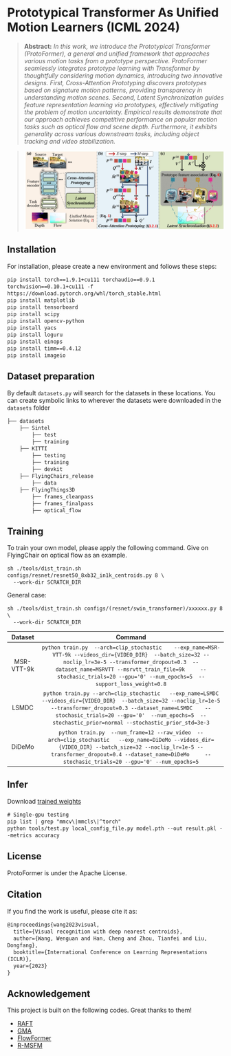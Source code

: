 # Prototypical Transformer As Unified Motion Learners (ICML 2024)



> **Abstract:** *In this work, we introduce the Prototypical Transformer (ProtoFormer), a general and unified framework that approaches various motion tasks from a prototype perspective. ProtoFormer seamlessly integrates prototype learning with Transformer by thoughtfully considering motion dynamics, introducing two innovative designs. First, Cross-Attention Prototyping discovers prototypes based on signature motion patterns, providing transparency in understanding motion scenes. Second, Latent Synchronization guides feature representation learning via prototypes, effectively mitigating the problem of motion uncertainty. Empirical results demonstrate that our approach achieves competitive performance on popular motion tasks such as optical flow and scene depth. Furthermore, it exhibits generality across various downstream tasks, including object tracking and video stabilization.*


>
> <p align="center">
> <img width="940" src="resources/framework.jpg">
> </p>



## Installation

For installation, please create a new environment and follows these steps:

```
pip install torch==1.9.1+cu111 torchaudio==0.9.1 torchvision==0.10.1+cu111 -f https://download.pytorch.org/whl/torch_stable.html
pip install matplotlib
pip install tensorboard
pip install scipy
pip install opencv-python
pip install yacs
pip install loguru
pip install einops
pip install timm==0.4.12
pip install imageio
```

## Dataset preparation

By default `datasets.py` will search for the datasets in these locations. You can create symbolic links to wherever the datasets were downloaded in the `datasets` folder

```Shell
├── datasets
    ├── Sintel
        ├── test
        ├── training
    ├── KITTI
        ├── testing
        ├── training
        ├── devkit
    ├── FlyingChairs_release
        ├── data
    ├── FlyingThings3D
        ├── frames_cleanpass
        ├── frames_finalpass
        ├── optical_flow
```


## Training

To train your own model, please apply the following command. Give on FlyingChair on optical flow as an example.

```
sh ./tools/dist_train.sh configs/resnet/resnet50_8xb32_in1k_centroids.py 8 \
  --work-dir SCRATCH_DIR 
```

General case:

```
sh ./tools/dist_train.sh configs/(resnet/swin_transformer)/xxxxxx.py 8 \
  --work-dir SCRATCH_DIR
```

| Dataset | Command | 
|:-----------:|:-----------:|
|MSR-VTT-9k|`python train.py  --arch=clip_stochastic    --exp_name=MSR-VTT-9k --videos_dir={VIDEO_DIR}  --batch_size=32 --noclip_lr=3e-5 --transformer_dropout=0.3  --dataset_name=MSRVTT --msrvtt_train_file=9k     --stochasic_trials=20 --gpu='0' --num_epochs=5  --support_loss_weight=0.8`|
|LSMDC|`python train.py --arch=clip_stochastic   --exp_name=LSMDC --videos_dir={VIDEO_DIR}  --batch_size=32 --noclip_lr=1e-5 --transformer_dropout=0.3 --dataset_name=LSMDC    --stochasic_trials=20 --gpu='0'  --num_epochs=5  --stochastic_prior=normal --stochastic_prior_std=3e-3`|
|DiDeMo|`python train.py  --num_frame=12 --raw_video  --arch=clip_stochastic   --exp_name=DiDeMo --videos_dir={VIDEO_DIR} --batch_size=32 --noclip_lr=1e-5 --transformer_dropout=0.4 --dataset_name=DiDeMo     --stochasic_trials=20 --gpu='0' --num_epochs=5`| 


## Infer

Download [trained weights](https://drive.google.com/drive/folders/1zCT10t09mXw-8iLqDvkmxR46lOD5dsv4?usp=sharing)

```
# Single-gpu testing
pip list | grep "mmcv\|mmcls\|^torch"
python tools/test.py local_config_file.py model.pth --out result.pkl --metrics accuracy
```

## License
ProtoFormer is under the Apache License.


## Citation

If you find the work is useful, please cite it as:

```
@inproceedings{wang2023visual,
  title={Visual recognition with deep nearest centroids},
  author={Wang, Wenguan and Han, Cheng and Zhou, Tianfei and Liu, Dongfang},
  booktitle={International Conference on Learning Representations (ICLR)},
  year={2023}
}
```


## Acknowledgement

This project is built on the following codes. Great thanks to them!
- [RAFT](https://github.com/princeton-vl/RAFT)
- [GMA](https://github.com/zacjiang/GMA)
- [FlowFormer](https://github.com/drinkingcoder/FlowFormer-Official)
- [R-MSFM](https://github.com/jsczzzk/R-MSFM)